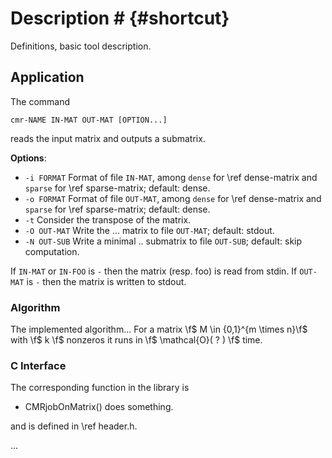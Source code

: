 # Description # {#shortcut}

Definitions, basic tool description.


## Application ##

The command

    cmr-NAME IN-MAT OUT-MAT [OPTION...]

reads the input matrix and outputs a submatrix.
    
**Options**:
  - `-i FORMAT`  Format of file `IN-MAT`, among `dense` for \ref dense-matrix and `sparse` for \ref sparse-matrix; default: dense.
  - `-o FORMAT`  Format of file `OUT-MAT`, among `dense` for \ref dense-matrix and `sparse` for \ref sparse-matrix; default: dense.
  - `-t`         Consider the transpose of the matrix.
  - `-O OUT-MAT` Write the ... matrix to file `OUT-MAT`; default: stdout.
  - `-N OUT-SUB` Write a minimal .. submatrix to file `OUT-SUB`; default: skip computation.

If `IN-MAT` or `IN-FOO` is `-` then the matrix (resp. foo) is read from stdin.
If `OUT-MAT` is `-` then the matrix is written to stdout.

### Algorithm ###

The implemented algorithm...
For a matrix \f$ M \in \{0,1\}^{m \times n}\f$ with \f$ k \f$ nonzeros it runs in \f$ \mathcal{O}( ? ) \f$ time.

### C Interface ###

The corresponding function in the library is

  - CMRjobOnMatrix() does something.

and is defined in \ref header.h.

...
